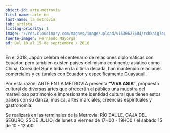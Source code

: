 ```yaml
---
object-id: arte-metrovia
first-name: arte en
last-name: la metrovía
job: artista
listing-priority: 1
image: "//res.cloudinary.com/magnvs/image/upload/v1536627604/rxhkaig7ormxpmo0c2nl.jpg"
fuente-imagen: Fernando Mayorga
ad: Del 10 al 15 de septiembre / 2018
---
```

En el 2018, Japón celebra el centenario de relaciones diplomáticas con Ecuador, pero también existen países del mismo continente asiático como China, Corea del Sur e India en la última década, han mantenido relaciones comerciales y culturales con Ecuador y específicamente Guayaquil.

Por esta razón, ARTE EN LA METROVÍA presenta **“VIVA ASIA”**, propuesta cultural de diversas artes que ofrecerán al público una muestra del maravilloso patrimonio e impresionante identidad cultural que tienen estos países con su danza, música, artes marciales, creencias espirituales y gastronomía.

Se realizará en las terminales de la Metrovía: RÍO DAULE, CAJA DEL SEGURO, 25 DE JULIO; de lunes a viernes de 17H00 - 19H00 / el sábado 15 de 10 - 12h00.
